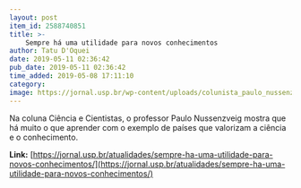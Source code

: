 ```yaml
---
layout: post
item_id: 2588740851
title: >-
    Sempre há uma utilidade para novos conhecimentos
author: Tatu D'Oquei
date: 2019-05-11 02:36:42
pub_date: 2019-05-11 02:36:42
time_added: 2019-05-08 17:11:10
category: 
image: https://jornal.usp.br/wp-content/uploads/colunista_paulo_nussenzveig_800px.jpg
---
```


Na coluna Ciência e Cientistas, o professor Paulo Nussenzveig mostra que há muito o que aprender com o exemplo de países que valorizam a ciência e o conhecimento.

**Link:** [https://jornal.usp.br/atualidades/sempre-ha-uma-utilidade-para-novos-conhecimentos/](https://jornal.usp.br/atualidades/sempre-ha-uma-utilidade-para-novos-conhecimentos/)


